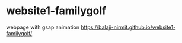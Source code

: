# website1-familygolf
webpage with gsap animation
https://balaji-nirmit.github.io/website1-familygolf/
